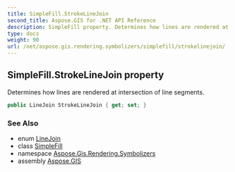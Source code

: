 ```yaml
---
title: SimpleFill.StrokeLineJoin
second_title: Aspose.GIS for .NET API Reference
description: SimpleFill property. Determines how lines are rendered at intersection of line segments
type: docs
weight: 90
url: /net/aspose.gis.rendering.symbolizers/simplefill/strokelinejoin/
---
```

## SimpleFill.StrokeLineJoin property

Determines how lines are rendered at intersection of line segments.

```csharp
public LineJoin StrokeLineJoin { get; set; }
```

### See Also

* enum [LineJoin](../../../aspose.gis.rendering/linejoin/)
* class [SimpleFill](../)
* namespace [Aspose.Gis.Rendering.Symbolizers](../../simplefill/)
* assembly [Aspose.GIS](../../../)


